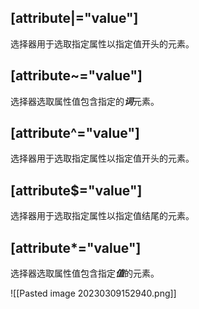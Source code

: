 ## [attribute|="value"]
选择器用于选取指定属性以指定值开头的元素。
## [attribute~="value"] 
选择器选取属性值包含指定的***词***元素。
## [attribute^="value"]
选择器用于选取指定属性以指定值开头的元素。
## [attribute$="value"]
选择器用于选取指定属性以指定值结尾的元素。
## [attribute*="value"]
选择器选取属性值包含指定***值***的元素。

![[Pasted image 20230309152940.png]]